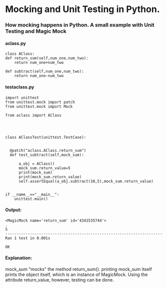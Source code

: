 # Mocking and Unit Testing in Python. 

### How mocking happens in Python. A small example with Unit Testing and Magic Mock

#### aclass.py
    class AClass:
    def return_sum(self,num_one,num_two):
        return num_one+num_two

    def subtract(self,num_one,num_two):
        return num_one-num_two
        
#### testaclass.py

    import unittest
    from unittest.mock import patch
    from unittest.mock import Mock

    from aclass import AClass




    class AClassTest(unittest.TestCase):


      @patch("aclass.AClass.return_sum")
      def test_subtract(self,mock_sum):

          a_obj = AClass()
          mock_sum.return_value=5
          print(mock_sum)
          print(mock_sum.return_value)
          self.assertEqual(a_obj.subtract(10,5),mock_sum.return_value)


    if __name__=="__main__":
        unittest.main()
        
#### Output:

    <MagicMock name='return_sum' id='4341535744'>
    .
    5
    ----------------------------------------------------------------------
    Ran 1 test in 0.001s

    OK
    
    
#### Explanation:

mock_sum "mocks" the method return_sum(). printing mock_sum itself prints the object itself, which is an instance of MagicMock. Using the attribute return_value, however, testing can be done.






